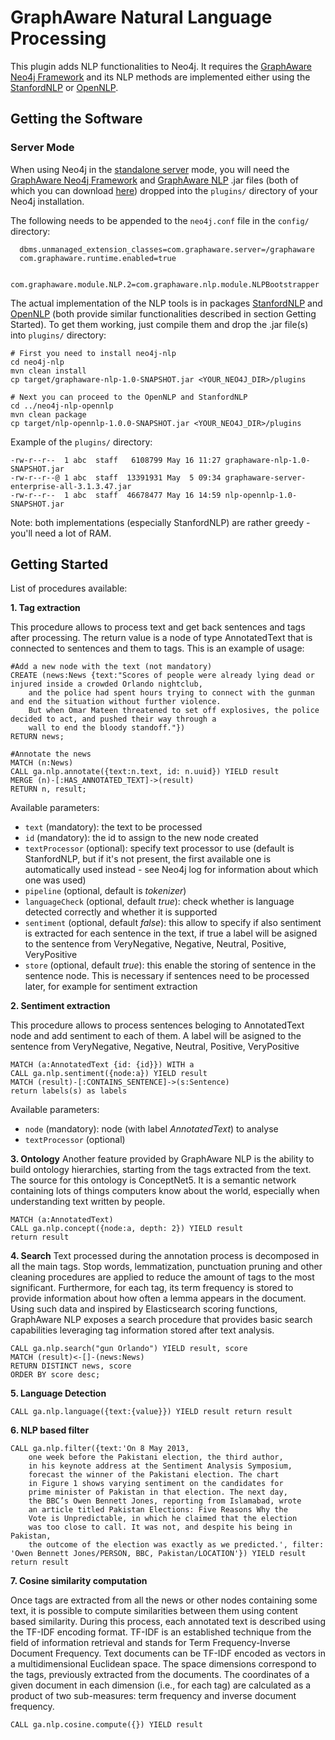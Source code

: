 GraphAware Natural Language Processing
=========================================================

This plugin adds NLP functionalities to Neo4j. It requires the <a href="https://github.com/graphaware/neo4j-framework" target="_blank">GraphAware Neo4j Framework</a> and its NLP methods are implemented either using the <a href="https://github.com/graphaware/neo4j-nlp-stanfordnlp" target="_blank">StanfordNLP</a> or <a href="https://github.com/graphaware/neo4j-nlp-opennlp" target="_blank">OpenNLP</a>.

Getting the Software
-------------------------
### Server Mode
When using Neo4j in the <a href="http://docs.neo4j.org/chunked/stable/server-installation.html" target="_blank">standalone server</a> mode, you will need the <a href="https://github.com/graphaware/neo4j-framework" target="_blank">GraphAware Neo4j Framework</a> and <a href="https://github.com/graphaware/neo4j-nlp" target="_blank">GraphAware NLP</a> .jar files (both of which you can download <a href="https://products.graphaware.com">here</a>) dropped into the `plugins/` directory of your Neo4j installation. 

The following needs to be appended to the `neo4j.conf` file in the `config/` directory:

```
  dbms.unmanaged_extension_classes=com.graphaware.server=/graphaware
  com.graphaware.runtime.enabled=true

  com.graphaware.module.NLP.2=com.graphaware.nlp.module.NLPBootstrapper
```

The actual implementation of the NLP tools is in packages <a href="https://github.com/graphaware/neo4j-nlp-stanfordnlp" target="_blank">StanfordNLP</a> and <a href="https://github.com/graphaware/neo4j-nlp-opennlp" target="_blank">OpenNLP</a> (both provide similar functionalities described in section Getting Started). To get them working, just compile them and drop the .jar file(s) into `plugins/` directory:

```
# First you need to install neo4j-nlp
cd neo4j-nlp
mvn clean install
cp target/graphaware-nlp-1.0-SNAPSHOT.jar <YOUR_NEO4J_DIR>/plugins

# Next you can proceed to the OpenNLP and StanfordNLP
cd ../neo4j-nlp-opennlp
mvn clean package
cp target/nlp-opennlp-1.0.0-SNAPSHOT.jar <YOUR_NEO4J_DIR>/plugins
```

Example of the `plugins/` directory:
```
-rw-r--r--  1 abc  staff   6108799 May 16 11:27 graphaware-nlp-1.0-SNAPSHOT.jar
-rw-r--r--@ 1 abc  staff  13391931 May  5 09:34 graphaware-server-enterprise-all-3.1.3.47.jar
-rw-r--r--  1 abc  staff  46678477 May 16 14:59 nlp-opennlp-1.0-SNAPSHOT.jar
```

Note: both implementations (especially StanfordNLP) are rather greedy - you'll need a lot of RAM.

Getting Started
--------------------

List of procedures available:

**1. Tag extraction**

This procedure allows to process text and get back sentences and tags after processing. The return value is a node of type AnnotatedText that is connected to sentences and them to tags.
This is an example of usage:

```
#Add a new node with the text (not mandatory)
CREATE (news:News {text:"Scores of people were already lying dead or injured inside a crowded Orlando nightclub,
    and the police had spent hours trying to connect with the gunman and end the situation without further violence.
    But when Omar Mateen threatened to set off explosives, the police decided to act, and pushed their way through a
    wall to end the bloody standoff."}) 
RETURN news;

#Annotate the news
MATCH (n:News)
CALL ga.nlp.annotate({text:n.text, id: n.uuid}) YIELD result
MERGE (n)-[:HAS_ANNOTATED_TEXT]->(result)
RETURN n, result;
```

Available parameters:
  * `text` (mandatory): the text to be processed
  * `id` (mandatory): the id to assign to the new node created
  * `textProcessor` (optional): specify text processor to use (default is StanfordNLP, but if it's not present, the first available one is automatically used instead - see Neo4j log for information about which one was used)
  * `pipeline` (optional, default is *tokenizer*)
  * `languageCheck` (optional, default *true*): check whether is language detected correctly and whether it is supported
  * `sentiment` (optional, default *false*): this allow to specify if also sentiment is extracted for each sentence in the text, if true a label will be asigned to the sentence from VeryNegative, Negative, Neutral, Positive, VeryPositive
  * `store` (optional, default *true*): this enable the storing of sentence in the sentence node. This is necessary if sentences need to be processed later, for example for sentiment extraction

**2. Sentiment extraction**

This procedure allows to process sentences beloging to AnnotatedText node and add sentiment to each of them. A label will be asigned to the sentence from VeryNegative, Negative, Neutral, Positive, VeryPositive

```
MATCH (a:AnnotatedText {id: {id}}) WITH a 
CALL ga.nlp.sentiment({node:a}) YIELD result 
MATCH (result)-[:CONTAINS_SENTENCE]->(s:Sentence) 
return labels(s) as labels
```

Available parameters:
  * `node` (mandatory): node (with label *AnnotatedText*) to analyse
  * `textProcessor` (optional)

**3. Ontology**
Another feature provided by GraphAware NLP is the ability to build ontology hierarchies, starting from the tags extracted from the text. 
The source for this ontology is ConceptNet5. It is a semantic network containing lots of things computers know about the world, 
especially when understanding text written by people.

```
MATCH (a:AnnotatedText)
CALL ga.nlp.concept({node:a, depth: 2}) YIELD result
return result
```

**4. Search**
Text processed during the annotation process is decomposed in all the main tags. Stop words, lemmatization, punctuation pruning and other cleaning procedures are applied to reduce the amount of tags to the most significant. 
Furthermore, for each tag, its term frequency is stored to provide information about how often a lemma appears in the document. 
Using such data and inspired by Elasticsearch scoring functions, GraphAware NLP exposes a search procedure that provides basic search capabilities leveraging tag information stored after text analysis.

```
CALL ga.nlp.search("gun Orlando") YIELD result, score
MATCH (result)<-[]-(news:News)
RETURN DISTINCT news, score
ORDER BY score desc;
```

**5. Language Detection**

```
CALL ga.nlp.language({text:{value}}) YIELD result return result
```

**6. NLP based filter**

```
CALL ga.nlp.filter({text:'On 8 May 2013,
    one week before the Pakistani election, the third author,
    in his keynote address at the Sentiment Analysis Symposium, 
    forecast the winner of the Pakistani election. The chart
    in Figure 1 shows varying sentiment on the candidates for 
    prime minister of Pakistan in that election. The next day, 
    the BBC’s Owen Bennett Jones, reporting from Islamabad, wrote 
    an article titled Pakistan Elections: Five Reasons Why the 
    Vote is Unpredictable, in which he claimed that the election 
    was too close to call. It was not, and despite his being in Pakistan, 
    the outcome of the election was exactly as we predicted.', filter: 'Owen Bennett Jones/PERSON, BBC, Pakistan/LOCATION'}) YIELD result 
return result
```

**7. Cosine similarity computation**

Once tags are extracted from all the news or other nodes containing some text, it is possible to compute similarities between them using content based similarity. 
During this process, each annotated text is described using the TF-IDF encoding format. TF-IDF is an established technique from the field of information retrieval and stands for Term Frequency-Inverse Document Frequency. 
Text documents can be TF-IDF encoded as vectors in a multidimensional Euclidean space. The space dimensions correspond to the tags, previously extracted from the documents. The coordinates of a given document in each dimension (i.e., for each tag) are calculated as a product of two sub-measures: term frequency and inverse document frequency.

```
CALL ga.nlp.cosine.compute({}) YIELD result
```

